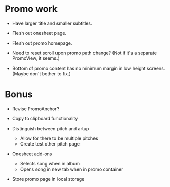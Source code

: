 # Promo work
* Have larger title and smaller subtitles.

* Flesh out onesheet page.
* Flesh out promo homepage.

* Need to reset scroll upon promo path change? (Not if it's a separate PromoView, it seems.)
* Bottom of promo content has no minimum margin in low height screens. (Maybe don't bother to fix.)

# Bonus
* Revise PromoAnchor?

* Copy to clipboard functionality

* Distinguish between pitch and artup
    * Allow for there to be multiple pitches
    * Create test other pitch page

* Onesheet add-ons
    * Selects song when in album
    * Opens song in new tab when in promo container


* Store promo page in local storage
